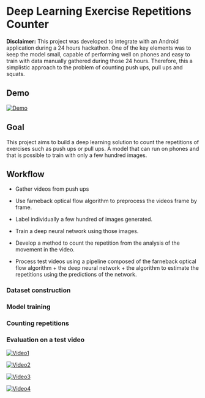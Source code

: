 # Deep Learning Exercise Repetitions Counter

**Disclaimer:** This project was developed to integrate with an Android application during a 24 hours hackathon. One of the key elements was to keep the model small, capable of performing well on phones and easy to train with data manually gathered during those 24 hours. Therefore, this a simplistic approach to the problem of counting push ups, pull ups and squats. 

## Demo


[![Demo](https://img.youtube.com/vi/3LaeKHo5xk8/0.jpg)](https://www.youtube.com/watch?v=3LaeKHo5xk8 "Demo")
## Goal

This project aims to build a deep learning solution to count the repetitions of exercises such as push ups or pull ups. A model that can run on phones and that is possible to train with only a few hundred images. 

## Workflow 

- Gather videos from push ups 

- Use farneback optical flow algorithm to preprocess the videos frame by frame.

- Label individually a few hundred of images generated.

- Train a deep neural network using those images. 

- Develop a method to count the repetition from the analysis of the movement in the video.

- Process test videos using a pipeline composed of the farneback optical flow algorithm + the deep neural network + the algorithm to estimate the repetitions using the predictions of the network.

### Dataset construction 

### Model training 

### Counting repetitions

### Evaluation on a test video

[![Video1](https://img.youtube.com/vi/wf9ZE0j2Q_o/0.jpg)](https://www.youtube.com/watch?v=wf9ZE0j2Q_o "Video 1")


[![Video2](https://img.youtube.com/vi/KHZWj_-BlIg/0.jpg)](https://www.youtube.com/watch?v=KHZWj_-BlIg "Video 2")


[![Video3](https://img.youtube.com/vi/1D_HvjxB3Ps/0.jpg)](https://www.youtube.com/watch?v=1D_HvjxB3Ps "Video 3")


[![Video4](https://img.youtube.com/vi/ShU00qFSM5g/0.jpg)](https://www.youtube.com/watch?v=ShU00qFSM5g "Video 4")

